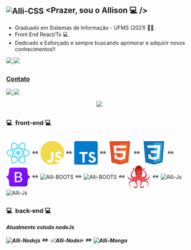 

 ##   <img align="center" alt="Alli-CSS" height="60" width="70" src="https://user-images.githubusercontent.com/39178001/156087891-d1cdc322-5719-4279-a260-bc37bf482760.svg" />  <Prazer, sou o Allison   💻 />

- Graduado em Sistemas de Informação - UFMS (2021) 🧑‍💻.
-  Front End React/Ts 💻. 
-  Dedicado e Esforçado e sempre buscando aprimorar e adquirir novos conhecimentos!!


<div>
    <a href="https://github.com/AllisonVinicius" />
  <img height="180rem" src="https://github-readme-stats.vercel.app/api?username=AllisonVinicius&show_icons=true&theme=cobalt2&include_all_commits=true&count_private=true"/>
  <img height="180rem" src="https://github-readme-stats.vercel.app/api/top-langs/?username=AllisonVinicius&layout=compact&langs_count=7&theme=cobalt2"/>
  
</div>

##

### Contato

<div align="start"> 

  <a href="mailto:allisonvinicius63@gmail.com"><img src="https://img.shields.io/badge/-Gmail-FF0000?style=for-the-badge&logo=gmail&logoColor=white" target="_blank">
  </a>
  <a href="https://www.linkedin.com/in/allison-v-araújo/"  target="_blank">
<img src="https://img.shields.io/badge/-LinkedIn-%230077B5?style=for-the-badge&logo=linkedin&logoColor=white" target="_blank"></a> 
 </div>


<p align="center" >   
  <img src="https://profile-counter.glitch.me/AllisonVinicius/count.svg" />  
</p>

 
##
<h3>💻 &nbsp;front-end 💻</h3>
<div  style="display: inline_block"><br>
    <img align="center" alt="Alli-React" height="65" width="65" style="border-radius:10%" src="https://raw.githubusercontent.com/devicons/devicon/master/icons/react/react-original.svg" /> 
  <=>
  <img align="center" alt="Alli-Js" height="65" width="65" style="border-radius:50%"  src="https://raw.githubusercontent.com/devicons/devicon/master/icons/javascript/javascript-plain.svg" />
  <=>
  <img align="center" alt="Alli-Ts" height="65" width="65"  style="border-radius:10%" src="https://raw.githubusercontent.com/devicons/devicon/master/icons/typescript/typescript-plain.svg" />
  <=>

  <img align="center" alt="Alli-HTML" height="65" width="65" src="https://raw.githubusercontent.com/devicons/devicon/master/icons/html5/html5-original.svg" />
  <=>
  <img align="center" alt="Alli-CSS" height="65 width="65" src="https://raw.githubusercontent.com/devicons/devicon/master/icons/css3/css3-original.svg" />
  <=>
   <img align="center" alt="Alli-BOOTS" height="65 width="65" src="https://raw.githubusercontent.com/devicons/devicon/master/icons/bootstrap/bootstrap-original.svg" />
 <=>
   <img align="center" alt="Alli-BOOTS" height="65 width="65" src="http://semantic-ui.com/images/logo.png" />
  <=>
    <img align="center" alt="Alli-BOOTS" height="65 width="65"  src="https://mobx.js.org/assets/mobx.png" />
    <=>
    <img align="center" alt='Allis-jest' width="65 height="65" src="https://raw.githubusercontent.com/testing-library/dom-testing-library/master/other/octopus.png" />
<=>
 <img align="center" alt="Alli-Js" height="65" width="65" src="https://user-images.githubusercontent.com/39178001/162860046-b21b307f-bb4f-404e-a7cc-afb8c9334d7c.png" />
 
 <img align="center" alt="Alli-Js" height="65" width="65" src="https://user-images.githubusercontent.com/39178001/181936120-20be5df2-f7d7-4362-9df5-47dd814fdc86.png" />
 
 
</div>

      

## 
<h3>💻 &nbsp;back-end 💻</h3>
<h5> Atualmente estudo nodeJs

<div  style="display: inline_block"><br>
    <img align="center" alt="Alli-Nodejs" height="65" width="65" src="https://user-images.githubusercontent.com/39178001/174504912-2cf86d46-93bc-4f1c-92d6-e143816276f6.svg" /> 
  <=>  
  <img align="center" alt="Alli-Nodejs" height="65" width="65" style="border-radius:50%" src="https://user-images.githubusercontent.com/39178001/174504964-16722270-84b0-4c0c-a702-5536815c6c90.svg" />
     <=>
  <img align="center" alt="Alli-Mongo" height="65" width="65" src="https://user-images.githubusercontent.com/39178001/174505217-c2728ce3-613b-4df9-9cdb-f7bf9d74e856.svg" />



